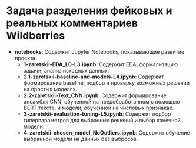 

# Задача разделения фейковых и реальных комментариев Wildberries

* **notebooks**: Содержит Jupyter Notebooks, показывающие развитие проекта. 
    * **1-zaretskii-EDA_L0-L3.ipynb**: Содержит EDA, формализацию задачи, анализ исходных данных.
    * **2.1-zaretskii-baseline-and-models-L4.ipynb**: Содержит формирование baseline, подбор и проверку возможных решений на простых моделях.
    * **2.2-zaretskii-Text_CNN.ipynb**: Содержит формирование ансамбля CNN, обученной на предобработанном с помощью BERT тексте, и модели, обученной на числовых признаках.
    * **3-zaretskii-evaluation-tuning-L5.ipynb**: Содержит подбор гиперпараметров для выбранных решений и выбор конечной модели. 
    * **4-zaretskii-chosen_model_NoOutliers.ipynb**: Содержит обучение выбранной модели на данных без выбросов.

